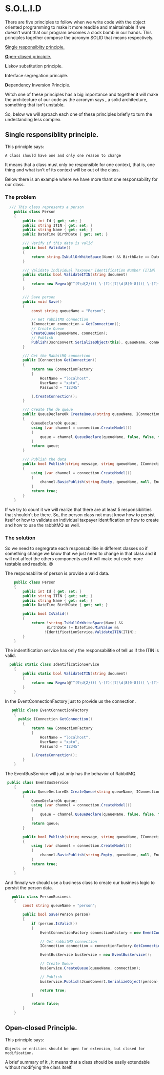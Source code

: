 # S.O.L.I.D

There are five principles to follow when we write code with the object oriented programming to make it more readble and maintainable if we doesn't want that our program becomes a clock bomb in our hands. This principles together compose the acronym SOLID that means respectively.

 [**S**ingle responsiblity principle.](#srp)

[**O**pen-closed principle.](#ocp)

**L**iskov substitution principle.

**I**nterface segregation principle.

**D**ependency Inversion Principle.

Witch one of these principles has a big importance and together it will make the architecture of our code as the acronym says , a solid architecture, something that isn't unstable.

So, below we will aproach each one of these principles briefly to turn the undestanding less complex.

<div id='srp'/>  

## Single responsiblity principle.

This principle says:

`A class should have one and only one reason to change`

It means that a class must only be responsible for one context, that is, one thing and what isn't of its context will be out of the class.

Below there is an example where we have more thant one responsability for our class.

### The problem

```csharp
  /// This class represents a person
    public class Person
    {
        public int Id { get; set; }
        public string ITIN { get; set; }
        public string Name { get; set; }
        public DateTime BirthDate { get; set; }

        /// Verify if this data is valid
        public bool Validate()
        {
            return string.IsNullOrWhiteSpace(Name) && BirthDate == DateTime.MinValue && !ValidateITIN(ITIN);
        }

        /// Validate Individual Taxpayer Identification Number (ITIN)
        public static bool ValidateITIN(string document)
        {
            return new Regex(@"^(9\d{2})([ \-]?)([7]\d|8[0-8])([ \-]?)(\d{4})$").IsMatch(document);
        }

        /// Save person
        public void Save()
        {
            const string queueName = "Person";

            // Get rabbitMQ connection 
            IConnection connection = GetConnection();
            // Create Queue
            CreateQueue(queueName, connection);
            // Publish
            Publish(JsonConvert.SerializeObject(this), queueName, connection);
        }

        /// Get the RabbitMQ connection
        public IConnection GetConnection()
        {
            return new ConnectionFactory
            {
                HostName = "localhost",
                UserName = "xpto",
                Password = "12345"

            }.CreateConnection();
        }

        /// Create the de queue
        public QueueDeclareOk CreateQueue(string queueName, IConnection connection)
        {
            QueueDeclareOk queue;
            using (var channel = connection.CreateModel())
            {
                queue = channel.QueueDeclare(queueName, false, false, false, null);
            }
            return queue;
        }

        /// Publish the data
        public bool Publish(string message, string queueName, IConnection connection)
        {
            using (var channel = connection.CreateModel())
            {
                channel.BasicPublish(string.Empty, queueName, null, Encoding.ASCII.GetBytes(message));
            }
            return true;
        }
    }
```
If we try to count it we will realize that there are at least 5 responsibilities that shouldn't be there. So, the person class not must know how to persist itself or how to validate an individual taxpayer identification or how to create and how to use the rabbitMQ  as well.

### The solution

So we need to segregrate each responsabilitie in different classes so if something change we know that we just need to change in that class and it will not affect the others components and it will make out code more testable and readble. :smiley:


The responsabilite of person is provide a valid data.
```csharp
    public class Person
    {
        public int Id { get; set; }
        public string ITIN { get; set; }
        public string Name { get; set; }
        public DateTime BirthDate { get; set; }

        public bool IsValid()
        {
            return !string.IsNullOrWhiteSpace(Name) && 
                   BirthDate != DateTime.MinValue && 
                  !IdentificationService.ValidateITIN(ITIN);
        }
    }
```
The indentification service has only the responsabilitie of tell us if the ITIN is valid.

```csharp
  public static class IdentificationService
    {
        public static bool ValidateITIN(string document)
        {
            return new Regex(@"^(9\d{2})([ \-]?)([7]\d|8[0-8])([ \-]?)(\d{4})$").IsMatch(document);
        }
    }
```
In the EventConnectionFactory just to provide us the connection.

```csharp
   public class EventConnectionFactory
    {
      public IConnection GetConnection()
        {
            return new ConnectionFactory
            {
                HostName = "localhost",
                UserName = "xpto",
                Password = "12345"

            }.CreateConnection();
        }
    }
```

The EventBusService will just only has the behavior of RabbitMQ.

```csharp
 public class EventBusService
    {
        public QueueDeclareOk CreateQueue(string queueName, IConnection connection)
        {
            QueueDeclareOk queue;
            using (var channel = connection.CreateModel())
            {
                queue = channel.QueueDeclare(queueName, false, false, false, null);
            }
            return queue;
        }

        public bool Publish(string message, string queueName, IConnection connection)
        {
            using (var channel = connection.CreateModel())
            {
                channel.BasicPublish(string.Empty, queueName, null, Encoding.ASCII.GetBytes(message));
            }
            return true;
        }
    }
```

And finnaly we should use a business class to create our business logic to persist the person data.

```csharp
   public class PersonBusiness
    {
        const string queueName = "person";

        public bool Save(Person person)
        {
            if (person.IsValid())
            {
                EventConnectionFactory connectionFactory = new EventConnectionFactory();

                // Get rabbitMQ connection 
                IConnection connection = connectionFactory.GetConnection();

                EventBusService busService = new EventBusService();

                // Create Queue
                busService.CreateQueue(queueName, connection);

                // Publish
                busService.Publish(JsonConvert.SerializeObject(person), queueName, connection);

                return true;
            }

            return false;
        }
    }
```

<div id='ocp'/>  

## Open-closed Principle.

This principle says:

`Objects or entities should be open for extension, but closed for modification.`

A brief summary of it , it means that a class should be easily extendable without modifying the class itself.
